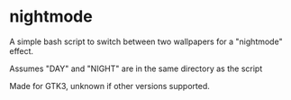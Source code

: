 # nightmode
A simple bash script to switch between two wallpapers for a "nightmode" effect.

Assumes "DAY" and "NIGHT" are in the same directory as the script

Made for GTK3, unknown if other versions supported. 
